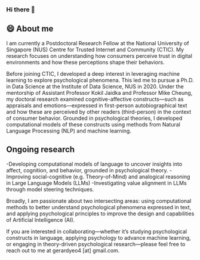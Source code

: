 ### Hi there 👋

## 😄 About me
I am currently a Postdoctoral Research Fellow at the National University of Singapore (NUS) Centre for Trusted Internet and Community (CTIC). My research focuses on understanding how consumers perceive trust in digital environments and how these perceptions shape their behaviors.

Before joining CTIC, I developed a deep interest in leveraging machine learning to explore psychological phenomena. This led me to pursue a Ph.D. in Data Science at the Institute of Data Science, NUS in 2020. Under the mentorship of Assistant Professor Kokil Jaidka and Professor Mike Cheung, my doctoral research examined cognitive-affective constructs—such as appraisals and emotions—expressed in first-person autobiographical text and how these are perceived by other readers (third-person) in the context of consumer behavior. Grounded in psychological theories, I developed computational models of these constructs using methods from Natural Language Processing (NLP) and machine learning.

## Ongoing research

-Developing computational models of language to uncover insights into affect, cognition, and behavior, grounded in psychological theory.
-Improving social-cognitive (e.g. Theory-of-Mind) and analogical reasoning in Large Language Models (LLMs)
-Investigating value alignment in LLMs through model steering techniques.

Broadly, I am passionate about two intersecting areas: using computational methods to better understand psychological phenomena expressed in text, and applying psychological principles to improve the design and capabilities of Artificial Intelligence (AI).

If you are interested in collaborating—whether it’s studying psychological constructs in language, applying psychology to advance machine learning, or engaging in theory-driven psychological research—please feel free to reach out to me at gerardyeo4 [at] gmail.com.
<!--
**GerardYeo/GerardYeo** is a ✨ _special_ ✨ repository because its `README.md` (this file) appears on your GitHub profile.
Here are some ideas to get you started:

- 🔭 I’m currently working on ...
- 🌱 I’m currently learning ...
- 👯 I’m looking to collaborate on ...
- 🤔 I’m looking for help with ...
- 💬 Ask me about ...
- 📫 How to reach me: ...
- 😄 Pronouns: ...
- ⚡ Fun fact: ...
-->
